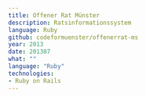 ```yaml
---
title: Offener Rat Münster
description: Ratsinformationssystem
language: Ruby
github: codeformuenster/offenerrat-ms
year: 2013
date: 201307
what: ""
language: "Ruby"
technologies:
- Ruby on Rails
---
```

